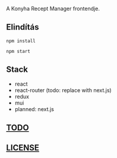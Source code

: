 A Konyha Recept Manager frontendje.

## Elindítás

```
npm install
```

```
npm start
```

## Stack

- react
- react-router (todo: replace with next.js)
- redux
- mui
- planned: next.js

## [TODO](./TODO.md)

## [LICENSE](../LICENSE)
